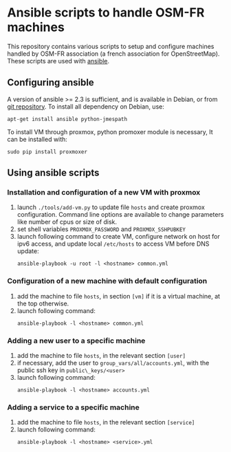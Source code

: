 # Ansible scripts to handle OSM-FR machines

This repository contains various scripts to setup and configure machines
handled by OSM-FR association (a french association for OpenStreetMap). These
scripts are used with [ansible](https://www.ansible.com/).

## Configuring ansible

A version of ansible >= 2.3 is sufficient, and is available in Debian,
or from [git repository](https://github.com/ansible/ansible.git). To install all
dependency on Debian, use:

  ```shell
  apt-get install ansible python-jmespath
  ```

To install VM through proxmox, python promoxer module is necessary, It can be
installed with:

  ```shell
  sudo pip install proxmoxer
  ```

## Using ansible scripts

### Installation and configuration of a new VM with proxmox

1. launch `./tools/add-vm.py` to update file `hosts` and create proxmox configuration. Command line options are available to change parameters like number of cpus or size of disk.
1. set shell variables `PROXMOX_PASSWORD` and `PROXMOX_SSHPUBKEY`
1. launch following command to create VM, configure network on host for ipv6 access, and update local `/etc/hosts` to access VM before DNS update:
    ```shell
    ansible-playbook -u root -l <hostname> common.yml
    ```

### Configuration of a new machine with default configuration

1. add the machine to file `hosts`, in section `[vm]` if it is a virtual machine, at the top otherwise.
1. launch following command:
    ```shell
    ansible-playbook -l <hostname> common.yml
    ```

### Adding a new user to a specific machine

1. add the machine to file `hosts`, in the relevant section `[user]`
1. if necessary, add the user to `group_vars/all/accounts.yml`, with the public ssh key in `public\_keys/<user>`
1. launch following command:
    ```shell
    ansible-playbook -l <hostname> accounts.yml
    ```

### Adding a service to a specific machine

1. add the machine to file `hosts`, in the relevant section `[service]`
1. launch following command:
    ```shell
    ansible-playbook -l <hostname> <service>.yml
    ```
